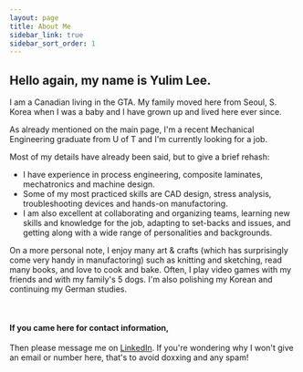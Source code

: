 ```yaml
---
layout: page
title: About Me
sidebar_link: true
sidebar_sort_order: 1
---
```


## Hello again, my name is Yulim Lee. 

I am a Canadian living in the GTA. My family moved here from Seoul, S. Korea when I was a baby and I have grown up and lived here ever since.

As already mentioned on the main page, I'm a recent Mechanical Engineering graduate from U of T and I'm currently looking for a job.

Most of my details have already been said, but to give a brief rehash:
* I have experience in process engineering, composite laminates, mechatronics and machine design. 
* Some of my most practiced skills are CAD design, stress analysis, troubleshooting devices and hands-on manufactoring. 
* I am also excellent at collaborating and organizing teams, learning new skills and knowledge for the job, adapting to set-backs and issues, and getting along with a wide range of personalities and backgrounds.

On a more personal note, I enjoy many art & crafts (which has surprisingly come very handy in manufactoring) such as knitting and sketching, read many books, and love to cook and bake. Often, I play video games with my friends and with my family's 5 dogs. I'm also polishing my Korean and continuing my German studies.

<p>&nbsp;</p> 

#### If you came here for contact information,

Then please message me on [LinkedIn](https://www.linkedin.com/in/leeyulim/). If you're wondering why I won't give an email or number here, that's to avoid doxxing and any spam! 
